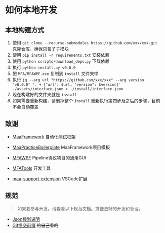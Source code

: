 # 如何本地开发
## 本地构建方式
1. 使用 `git clone --recurse-submodules https://github.com/xxx/xxx.git` 克隆仓库，确保包含了子模块
2. 使用 `pip install -r requirements.txt` 安装依赖
3. 使用 `python scripts/download_deps.py` 下载依赖
4. 执行 `python install.py v0.0.0`
5. 把 `MFA/MFAWPF.exe` 复制到 `install` 文件夹中
6. 执行 `jq --arg url "https://github.com/xxx/xxx" --arg version "v0.0.0" '. + {"url": $url, "version": $version}' ./assets/interface.json > ./install/interface.json`
7. 现在构建好的文件夹就是 `install`
8. 如果需要重新构建，请删掉整个 `install` 重新执行第四步及之后的步骤，目前不会自动覆盖


## 致谢

- [MaaFramework](https://github.com/MaaXYZ/MaaFramework) 自动化测试框架

- [MaaPracticeBoilerplate](https://github.com/MaaXYZ/MaaPracticeBoilerplate) MaaFramework项目模板

- [MFAWPF](https://github.com/SweetSmellFox/MFAWPF) Pipeline协议项目的通用GUI
- [MFATools](https://github.com/SweetSmellFox/MFATools) 开发工具
- [maa-support-extension](https://github.com/neko-para/maa-support-extension) VSCode扩展
## 规范
> 如果要参与开发，请查看以下规范文档。方便更好的开发和管理。

- [Json规划说明](/docs/Json文件说明.md)
- [Git提交前缀](/docs/Git提交前缀.md)  ~~给自己看的~~